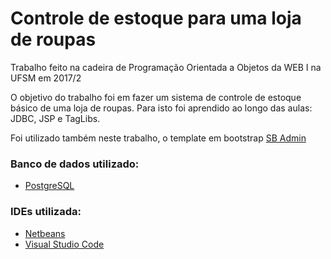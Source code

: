 # Controle de estoque para uma loja de roupas
Trabalho feito na cadeira de Programação Orientada a Objetos da WEB I na UFSM em 2017/2

O objetivo do trabalho foi em fazer um sistema de controle de estoque básico de uma loja de roupas.
Para isto foi aprendido ao longo das aulas: JDBC, JSP e TagLibs.

Foi utilizado também neste trabalho, o template em bootstrap [SB Admin](https://startbootstrap.com/template-overviews/sb-admin/) 

### Banco de dados utilizado:
* [PostgreSQL](https://www.postgresql.org/)

### IDEs utilizada:
* [Netbeans](https://netbeans.org/)
* [Visual Studio Code](https://code.visualstudio.com/)


